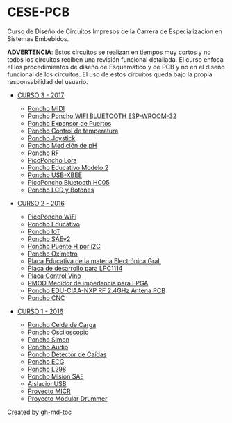 # CESE-PCB #
Curso de Diseño de Circuitos Impresos de la Carrera de Especialización en Sistemas Embebidos.

**ADVERTENCIA**: Estos circuitos se realizan en tiempos muy cortos y no todos los circuitos reciben una revisión funcional detallada. 
El curso enfoca el los procedimientos de diseño de Esquemático y de PCB y no en el diseño funcional de los  circuitos.
El uso de estos circuitos queda bajo la propia responsabilidad del usuario.



   * [CURSO 3  - 2017](README_2017.md#curso-3----2017)
      * [Poncho  MIDI](README_2017.md#poncho--midi)
      * [Poncho  Poncho WIFI BLUETOOTH ESP-WROOM-32](README_2017.md#poncho--poncho-wifi-bluetooth-esp-wroom-32)
      * [Poncho  Expansor de Puertos](README_2017.md#poncho--expansor-de-puertos)
      * [Poncho Control de temperatura](README_2017.md#poncho-control-de-temperatura)
      * [Poncho Joystick](README_2017.md#poncho-joystick)
      * [Poncho Medición de pH](README_2017.md#poncho-medición-de-ph)
      * [Poncho  RF](README_2017.md#poncho--rf)
      * [PicoPoncho Lora](README_2017.md#picoponcho-lora)
      * [Poncho Educativo Modelo 2](README_2017.md#poncho-educativo-modelo-2)
      * [Poncho USB-XBEE](README_2017.md#poncho-usb-xbee)
      * [PicoPoncho Bluetooth HC05](README_2017.md#picoponcho-bluetooth-hc05)
      * [Poncho  LCD y Botones](README_2017.md#poncho--lcd-y-botones)

   * [CURSO 2  - 2016](README_2016.md#curso-2----2016)
      * [PicoPoncho WiFi](README_2016.md#picoponcho-wifi)
      * [Poncho  Educativo](README_2016.md#poncho--educativo)
      * [Poncho IoT](README_2016.md#poncho-iot)
      * [Poncho  SAEv2](README_2016.md#poncho--saev2)
      * [Poncho  Puente H por i2C](README_2016.md#poncho--puente-h-por-i2c)
      * [Poncho Oxímetro](README_2016.md#poncho-oxímetro)
      * [Placa Educativa de la materia Electrónica Gral.](README_2016.md#placa-educativa-de-la-materia-electrónica-gral)
      * [Placa de desarrollo para LPC1114](README_2016.md#placa-de-desarrollo-para-lpc1114)
      * [Placa Control Vino](README_2016.md#placa-control-vino)
      * [PMOD Medidor de impedancia para FPGA](README_2016.md#pmod-medidor-de-impedancia-para-fpga)
      * [Poncho EDU-CIAA-NXP RF 2.4GHz Antena PCB](README_2016.md#poncho-edu-ciaa-nxp-rf-24ghz-antena-pcb)
      * [Poncho CNC](README_2016.md#poncho-cnc)
   * [CURSO 1  - 2016](README_2016.md#curso-1----2016)
      * [Poncho Celda de Carga](README_2016.md#poncho-celda-de-carga)
      * [Poncho Osciloscopio](README_2016.md#poncho-osciloscopio)
      * [Poncho Simon](README_2016.md#poncho-simon)
      * [Poncho Audio](README_2016.md#poncho-audio)
      * [Poncho Detector de Caídas](README_2016.md#poncho-detector-de-caídas)
      * [Poncho ECG](README_2016.md#poncho-ecg)
      * [Poncho L298](README_2016.md#poncho-l298)
      * [Poncho Misión SAE](README_2016.md#poncho-misión-sae)
      * [AislacionUSB](README_2016.md#aislacionusb)
      * [Proyecto MICR](README_2016.md#proyecto-micr)
      * [Proyecto Modular Drummer](README_2016.md#proyecto-modular-drummer)

Created by [gh-md-toc](https://github.com/ekalinin/github-markdown-toc)
